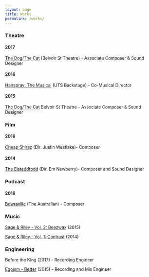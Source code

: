 ```yaml
---
layout: page
title: Works
permalink: /works/
---
```


### Theatre

#### 2017
[The Dog/The Cat](http://rileymccullagh.com/Cat-Dog/) (Belvoir St Theatre) - Associate Composer & Sound Designer

#### 2016
[Hairspray: The Musical](http://rileymccullagh.com/Hairspray/) (UTS Backstage) - Co-Musical Director

#### 2015
[The Dog/The Cat](http://rileymccullagh.com/Cat-Dog/) Belvoir St Theatre - Associate Composer & Sound Designer


### Film

#### 2016
[Cheap Shiraz](http://rileymccullagh.com/Cheap-Shiraz/) (Dir. Justin Westlake)- Composer

#### 2014
[The Eisteddfodd](https://vimeo.com/124471791) (Dir. Em Newberry)- Composer and Sound Designer


### Podcast

#### 2016
[Bowraville](http://rileymccullagh.com/Bowraville/) (The Australian) - Composer


### Music

[Sage & Riley - Vol. 2: Beezwax](https://sageandriley.bandcamp.com/album/vol-2-beezwax) (2015)

[Sage & Riley - Vol. 1: Contrast](https://sageandriley.bandcamp.com/album/vol-1-contrast) (2014)


### Engineering

Before the King (2017) - Recording Engineer

[Egoism - Better](https://egomusictime.bandcamp.com/track/better) (2015) - Recording and Mix Engineer
